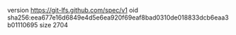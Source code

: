 version https://git-lfs.github.com/spec/v1
oid sha256:eea677e16d6849e4d5e6ea920f69eaf8bad0310de018833dcb6eaa3b01110695
size 2704
